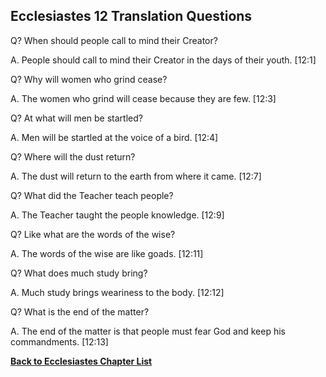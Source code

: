 ## Ecclesiastes 12 Translation Questions ##

Q? When should people call to mind their Creator?

A. People should call to mind their Creator in the days of their youth. [12:1]

Q? Why will women who grind cease?

A. The women who grind will cease because they are few. [12:3]

Q? At what will men be startled?

A. Men will be startled at the voice of a bird. [12:4]

Q? Where will the dust return?

A. The dust will return to the earth from where it came. [12:7]

Q? What did the Teacher teach people?

A. The Teacher taught the people knowledge. [12:9]

Q? Like what are the words of the wise?

A. The words of the wise are like goads. [12:11]

Q? What does much study bring?

A. Much study brings weariness to the body. [12:12]

Q? What is the end of the matter?

A. The end of the matter is that people must fear God and keep his commandments. [12:13]

__[Back to Ecclesiastes Chapter List](./)__

